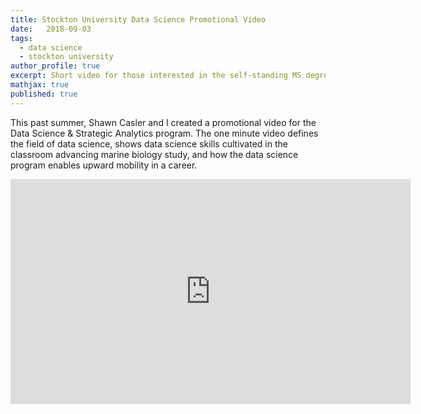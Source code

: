 ```yaml
---
title: Stockton University Data Science Promotional Video
date:   2018-09-03
tags:
  - data science
  - stockton university
author_profile: true
excerpt: Short video for those interested in the self-standing MS degree
mathjax: true
published: true
---
```


This past summer, Shawn Casler and I created a promotional video for the Data Science & Strategic Analytics program. The one minute video defines the field of data science, 
shows data science skills cultivated in the classroom advancing marine biology study, and how the data science program enables upward mobility in a career. 

<iframe id="ytplayer" type="text/html" width="640" height="360"
  src="https://www.youtube.com/embed/aBaCEJUrU8g"
  frameborder="0"></iframe>

